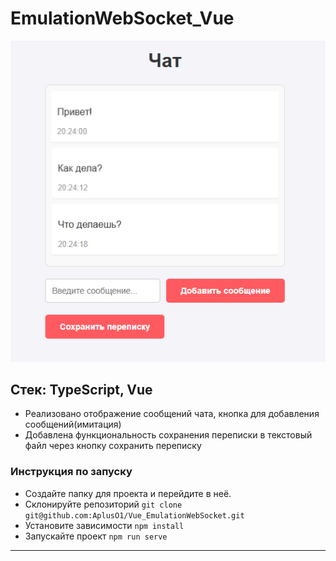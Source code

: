 # EmulationWebSocket_Vue
![alt text](image-1.png)

## Cтек: TypeScript, Vue
- Реализовано отображение сообщений чата, кнопка для добавления сообщений(имитация)
- Добавлена функциональность сохранения переписки в текстовый файл через кнопку сохранить переписку

### Инструкция по запуску
- Создайте папку для проекта и перейдите в неё.
- Склонируйте репозиторий `git clone git@github.com:AplusO1/Vue_EmulationWebSocket.git`
- Установите зависимости `npm install`
- Запускайте проект `npm run serve`
---
